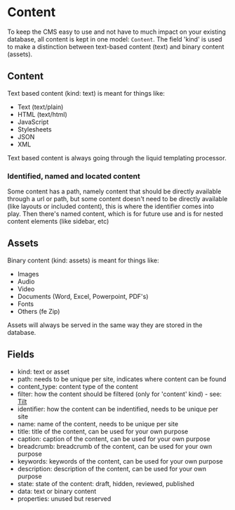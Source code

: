 # Content

To keep the CMS easy to use and not have to much impact on your existing database, 
all content is kept in one model: `Content`.
The field 'kind' is used to make a distinction between text-based content (text) and binary content (assets).

## Content
Text based content (kind: text) is meant for things like:
- Text (text/plain)
- HTML (text/html)
- JavaScript
- Stylesheets
- JSON
- XML

Text based content is always going through the liquid templating processor.

### Identified, named and located content

Some content has a path, namely content that should be directly available through a url or path, 
but some content doesn't need to be directly available (like layouts or included content), this is where the identifier comes into play.
Then there's named content, which is for future use and is for nested content elements (like sidebar, etc)

## Assets
Binary content (kind: assets) is meant for things like:
- Images
- Audio
- Video
- Documents (Word, Excel, Powerpoint, PDF's)
- Fonts
- Others (fe Zip)

Assets will always be served in the same way they are stored in the database.

## Fields

- kind: text or asset
- path: needs to be unique per site, indicates where content can be found
- content_type: content type of the content
- filter: how the content should be filtered (only for 'content' kind) - see: [Tilt](https://github.com/rtomayko/tilt)
- identifier: how the content can be indentified, needs to be unique per site
- name: name of the content, needs to be unique per site
- title: title of the content, can be used for your own purpose
- caption: caption of the content, can be used for your own purpose
- breadcrumb: breadcrumb of the content, can be used for your own purpose
- keywords: keywords of the content, can be used for your own purpose
- description: description of the content, can be used for your own purpose
- state: state of the content: draft, hidden, reviewed, published
- data: text or binary content
- properties: unused but reserved
